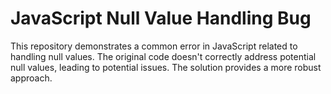 # JavaScript Null Value Handling Bug

This repository demonstrates a common error in JavaScript related to handling null values. The original code doesn't correctly address potential null values, leading to potential issues. The solution provides a more robust approach.
